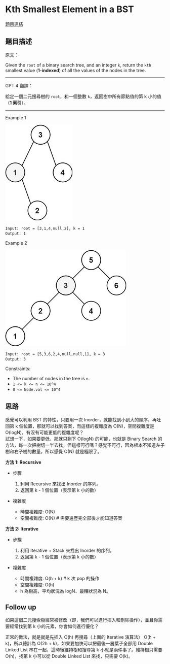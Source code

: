 # Kth Smallest Element in a BST

[題目連結](https://leetcode.com/problems/kth-smallest-element-in-a-bst/description/)

## 題目描述
原文：

Given the `root` of a binary search tree, and an integer `k`, return the `kth` smallest value (**1-indexed**) of all the values of the nodes in the tree.

----

GPT 4 翻譯：

給定一個二元搜尋樹的 `root`，和一個整數 `k`，返回樹中所有節點值的第 k 小的值（**1 索引**）。

----

Example 1


![Example 1](example1.jpeg)

```
Input: root = [3,1,4,null,2], k = 1
Output: 1
```

Example 2

![Example 2](example2.jpeg)

```
Input: root = [5,3,6,2,4,null,null,1], k = 3
Output: 3
```


Constraints:

* The number of nodes in the tree is `n`.
* `1 <= k <= n <= 10^4`
* `0 <= Node.val <= 10^4`

## 思路

感覺可以利用 BST 的特性，只要用一次 Inorder，就能找到小到大的順序，再吐回第 k 個位置，那就可以找到答案，而這樣的複雜度為 O(N)，空間複雜度是 O(logN)，有沒有可能更低的複雜度呢？  
試想一下，如果要更低，那就只剩下 O(logN) 的可能，也就是 Binary Search 的方法，每一次把樹切一半去找，但這樣可行嗎？感覺不可行，因為根本不知道左子樹和右子樹的數量，所以感覺 O(N) 就是極限了。

**方法 1: Recursive**

* 步驟
    1. 利用 Recursive 來找出 Inorder 的序列。
    2. 返回第 k - 1 個位置（表示第 k 小的數）

* 複雜度
    * 時間複雜度: O(N)
    * 空間複雜度: O(N) # 需要遍歷完全部後才能知道答案


**方法 2: Iterative**

* 步驟
    1. 利用 Iterative + Stack 來找出 Inorder 的序列。
    2. 返回第 k - 1 個位置（表示第 k 小的數）

* 複雜度
    * 時間複雜度: O(h + k) # k 次 pop 的操作
    * 空間複雜度: O(h)
    * h 為樹高，平均狀況為 logN、最糟狀況為 N。


## Follow up
如果這個二元搜索樹經常被修改（即，我們可以進行插入和刪除操作），並且你需要經常找到第 k 小的元素，你會如何進行優化？  

正常的做法，就是就是先插入 O(h) 再搜尋（上面的 Iterative 演算法） O(h + k)，所以總計為 O(2h + k)，如果要加快可以把最後一層葉子全部用 Double Linked List 串在一起，這時後維持樹和搜尋第 k 小就是兩件事了。維持樹只需要 O(h)，找第 k 小可以從 Double Linked List 來找，只需要 O(k)。


